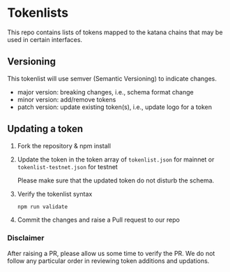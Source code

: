 # Tokenlists

This repo contains lists of tokens mapped to the katana chains that may be used in certain interfaces.

## Versioning

This tokenlist will use semver (Semantic Versioning) to indicate changes.

- major version: breaking changes, i.e., schema format change
- minor version: add/remove tokens
- patch version: update existing token(s), i.e., update logo for a token

## Updating a token

1. Fork the repository & npm install

2. Update the token in the token array of `tokenlist.json` for mainnet or `tokenlist-testnet.json` for testnet

   Please make sure that the updated token do not disturb the schema.

3. Verify the tokenlist syntax

   ```bash
   npm run validate
   ```

4. Commit the changes and raise a Pull request to our repo

### Disclaimer

After raising a PR, please allow us some time to verify the PR.
We do not follow any particular order in reviewing token additions and updations.
